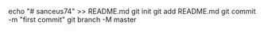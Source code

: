 echo "# sanceus74" >> README.md
git init
git add README.md
git commit -m "first commit"
git branch -M master

